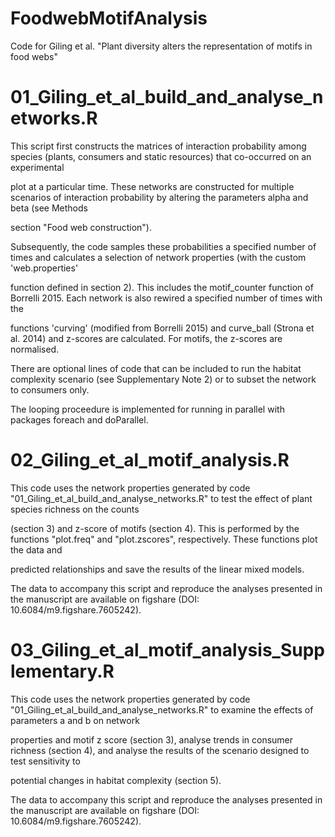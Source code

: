 # FoodwebMotifAnalysis
Code for Giling et al. "Plant diversity alters the representation of motifs in food webs"

# 01_Giling_et_al_build_and_analyse_networks.R
This script first constructs the matrices of interaction probability among species (plants, consumers and static resources) that co-occurred on an experimental 

plot at a particular time. These networks are constructed for multiple scenarios of interaction probability by altering the parameters alpha and beta (see Methods 

section "Food web construction"). 

Subsequently, the code samples these probabilities a specified number of times and calculates a selection of network properties (with the custom 'web.properties' 

function defined in section 2). This includes the motif_counter function of Borrelli 2015. Each network is also rewired a specified number of times with the 

functions 'curving' (modified from Borrelli 2015) and curve_ball (Strona et al. 2014) and z-scores are calculated. For motifs, the z-scores are normalised.

There are optional lines of code that can be included to run the habitat complexity scenario (see Supplementary Note 2) or to subset the network to consumers only.

The looping proceedure is implemented for running in parallel with packages foreach and doParallel.


# 02_Giling_et_al_motif_analysis.R
This code uses the network properties generated by code "01_Giling_et_al_build_and_analyse_networks.R" to test the effect of plant species richness on the counts 

(section 3) and z-score of motifs (section 4). This is performed by the functions "plot.freq" and "plot.zscores", respectively. These functions plot the data and 

predicted relationships and save the results of the linear mixed models.

The data to accompany this script and reproduce the analyses presented in the manuscript are available on figshare (DOI: 10.6084/m9.figshare.7605242).


# 03_Giling_et_al_motif_analysis_Supplementary.R
This code uses the network properties generated by code "01_Giling_et_al_build_and_analyse_networks.R" to examine the effects of parameters a and b on network 

properties and motif z score (section 3), analyse trends in consumer richness (section 4), and analyse the results of the scenario designed to test sensitivity to 

potential changes in habitat complexity (section 5).

The data to accompany this script and reproduce the analyses presented in the manuscript are available on figshare (DOI: 10.6084/m9.figshare.7605242).
